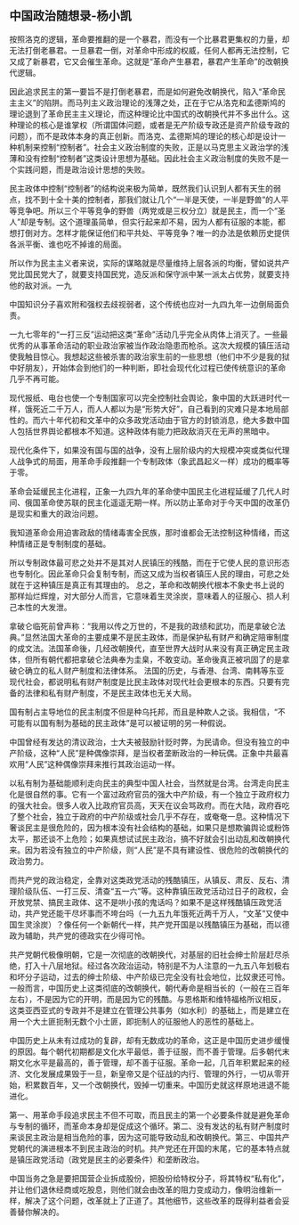 ## 中国政治随想录-杨小凯
按照洛克的逻辑，革命要推翻的是一个暴君，而没有一个比暴君更集权的力量，却无法打倒老暴君。一旦暴君一倒，对革命中形成的权威，任何人都再无法控制，它又成了新暴君，它又会催生革命。这就是“革命产生暴君，暴君产生革命”的改朝换代逻辑。

因此追求民主的第一要旨不是打倒老暴君，而是如何避免改朝换代，陷入“革命民主主义”的陷阱。而马列主义政治理论的浅薄之处，正在于它从洛克和孟德斯鸠的理论退到了革命民主主义理论，而这种理论比中国式的改朝换代并不多出什么。这种理论的核心是谁掌权（所谓国体问题，或者是无产阶级专政还是资产阶级专政的问题），而不是政体本身的真正创新。而洛克、孟德斯鸠的理论的核心却是设计一种机制来控制“控制者”。社会主义政治制度的失败，正是以马克思主义政治学的浅薄和没有控制“控制者”这类设计思想为基础。因此社会主义政治制度的失败不是一个实践问题，而是政治设计思想的失败。

民主政体中控制“控制者”的结构说来极为简单，既然我们认识到人都有天生的弱点，找不到十全十美的控制者，那我们就让几个“一半是天使，一半是野兽”的人平等竞争吧。所以三个平等竞争的野兽（两党或是三权分立）就是民主，而一个“圣人”却是专制。这个道理虽简单，但实行起来却不易，因为人都有征服的本能，都想打倒对方。怎样才能保证他们和平共处、平等竞争？唯一的办法是依赖历史提供各派平衡、谁也吃不掉谁的局面。

所以作为民主主义者来说，实际的谋略就是尽量维持上层各派的均衡，譬如说共产党比国民党大了，就要支持国民党，造反派和保守派中某一派太占优势，就要支持他的敌对派。一九

中国知识分子喜欢附和强权去歧视弱者，这个传统也应对一九四九年一边倒局面负责。

一九七零年的“一打三反”运动把这类“革命”活动几乎完全从肉体上消灭了。一些最优秀的从事革命活动的职业政治家被当作政治隐患而枪杀。这次大规模的镇压活动使我触目惊心。我想起这些被杀害的政治家生前的一些思想（他们中不少是我的狱中好朋友），开始体会到他们的一种判断，即社会现代化过程已使传统意识的革命几乎不再可能。 

现代报纸、电台也使一个专制国家可以完全控制社会舆论，象中国的大跃进时代一样，饿死近二千万人，而人人都以为是“形势大好”，自己看到的灾难只是本地局部性的。而六十年代初和文革中的众多政党活动由于官方的封锁消息，绝大多数中国人包括世界舆论都根本不知道。这种政体有能力把政敌消灭在无声的黑暗中。

现代化条件下，如果没有国与国的战争，没有上层阶级内的大规模冲突或类似代理人战争式的局面，用革命手段推翻一个专制政体（象武昌起义一样）成功的概率等于零。

革命会延缓民主化进程，正象一九四九年的革命使中国民主化进程延缓了几代人时间、俄国革命使苏联的民主化遥遥无期一样。所以防止革命对于今天中国的改革仍是现实和重大的政治问题。

我知道革命会用迫害政敌的情绪毒害全民族，那时谁都会无法控制这种情绪，而这种情绪正是专制制度的基础。

所以专制政体最可悲之处并不是其对人民镇压的残酷，而在于它使人民的意识形态也专制化。因此革命只会复制专制，而这又成为当权者镇压人民的理由，可悲之处就在于这种镇压是真正有其理由的。 总之，革命和改朝换代根本不象史书上说的那样灿烂辉煌，对大部分人而言，它意味着生灵涂炭，意味着人的征服心、损人利己本性的大发泄。

拿破仑临死前曾声称：“我用以传之万世的，不是我的政绩和武功，而是拿破仑法典。”显然法国大革命的主要成果不是民主政体，而是保护私有财产和确定陪审制度的成文法。法国革命後，几经改朝换代，直至世界大战时从来没有真正确定民主政体，但所有朝代都把拿破仑法典奉为圭臬，不敢变动。革命後真正被巩固了的是拿破仑确立的私人财产制度和法律体系。 法国的历史，与香港、台湾、南韩等东亚现代社会，都说明私有财产制度是比民主政体对现代社会更根本的东西。只要有完备的法律和私有财产制度，不是民主政体也无关大局。

国有制占主导地位的民主制度不但是种乌托邦，而且是种欺人之谈。我相信，“不可能有以国有制为基础的民主政体”是可以被证明的另一种假说。

中国曾经有发达的清议政治，士大夫被鼓励针贬时弊，为民请命。但没有独立的中产阶级，这种“人民”是种偶像崇拜，是当权者垄断政治的一种玩偶。正象中共最喜欢用“人民”这种偶像崇拜来推行其政治运动一样。

以私有制为基础能顺利走向民主的典型中国人社会，当然就是台湾。台湾走向民主化是很自然的事。它有一个富过政府官员的强大中产阶级，有一个独立于政府权力的强大社会。很多人收入比政府官员高，天天在议会骂政府。而在大陆，政府吞吃了整个社会，独立于政府的中产阶级或社会几乎不存在，或奄奄一息。这种情况下奢谈民主是很危险的，因为根本没有社会结构的基础，如果只是想欺骗舆论或粉饰太平，那还谈不上危险；如果真想试试民主政治，搞不好就会引出动乱和改朝换代来。因为若没有独立的中产阶级，则“人民”是不具有建设性、很危险的改朝换代的政治势力。

而共产党的政治稳定，全靠对这类政党活动的残酷镇压，从镇反、肃反、反右、清理阶级队伍、一打三反、清查“五一六”等。这种靠镇压政党活动过日子的政权，会开放党禁、搞民主政体、这不是哄小孩的鬼话吗？如果不是这样残酷镇压政党活动，共产党还能干尽坏事而不垮台吗（一九五九年饿死近两千万人，“文革”又使中国生灵涂炭）？像任何一个新朝代一样，共产党开国是以残酷镇压为基础，而以德政为辅助，共产党的德政实在少得可怜。

共产党朝代极像明朝，它是一次彻底的改朝换代，对基层的旧社会绅士阶层赶尽杀绝，打入十八层地狱。经过各次政治运动，特别是不为人注意的一九五八年划极右和坏分子运动，过去的绅士阶级、中产阶级已完全没有社会地位，比奴隶还可怜。一般而言，中国历史上这类彻底的改朝换代，朝代寿命是相当长的（一般在三百年左右），不是因为它的开明，而是因为它的残酷。与恩格斯和维特福格所议相反，这类亚西亚式的专政并不是建立在管理公共事务（如水利）的基础上，而是建立在用一个大土匪扼制无数个小土匪，即扼制人的征服他人的恶性的基础上。

中国历史上从未有过成功的复辟，却有无数成功的革命，这正是中国历史进步缓慢的原因。每个朝代初期都是文化水平最低，善于征服，而不善于管理。后多朝代末期文化水平是最高的，善于管理，却不善于征服。革命一起，几百年积累起来的经济、文化发展成果毁于一旦，新皇帝又是个征战的内行、管理的外行，一切从零开始，积累数百年，又一个改朝换代，毁掉一切重来。中国历史就这样原地进退不能进化。

第一、用革命手段追求民主不但不可取，而且民主的第一个必要条件就是避免革命与专制的循环，而革命本身却是促成这个循环。第二、没有发达的私有财产制度时来谈民主政治是相当危险的事，因为这可能导致动乱和改朝换代。第三、中国共产党朝代的演进根本不到民主政治的时机。共产党还在开国的末尾，它的基本特点就是镇压政党活动（政党是民主的必要条件）和垄断政治。

中国当务之急是要把国营企业拆成股份，把股份给特权分子，将其特权“私有化”，并让他们退休经商或吃股息，则他们就会由改革的阻力变成动力，像明治维新一样，解决了这个问题，改革就上了正道了。其他细节，这些改革的既得利益者会妥善替你解决的。